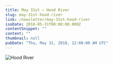 ```yaml
---
title: May 31st – Hood River
slug: may-31st-hood-river
link: /newsletter/may-31st-hood-river
isoDate: 2018-05-31T00:00:00.000Z
contentSnippet: ""
content: ""
thumbnail: null
pubDate: "Thu, May 31, 2018, 12:00:00 AM UTC"
---
```


![Hood River ](https://abouthalf.com/cdn-cgi/imagedelivery/oZs0WTb3giZ46YUUQdHDjQ/129d4e0d-1707-4c96-db5b-3e0954dfe000/width=1200,format=auto "Hood River ")
